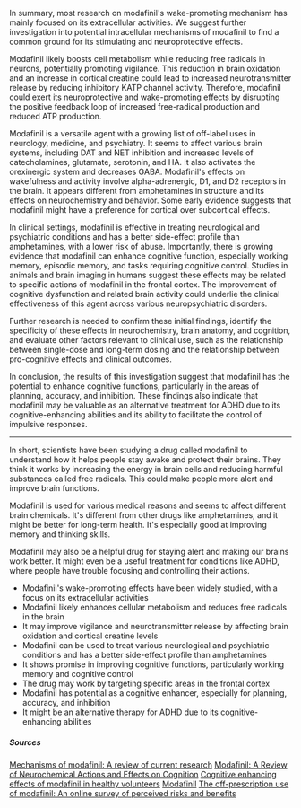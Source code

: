 In summary, most research on modafinil's wake-promoting mechanism has mainly focused on its extracellular activities. We suggest further investigation into potential intracellular mechanisms of modafinil to find a common ground for its stimulating and neuroprotective effects. 

Modafinil likely boosts cell metabolism while reducing free radicals in neurons, potentially promoting vigilance. This reduction in brain oxidation and an increase in cortical creatine could lead to increased neurotransmitter release by reducing inhibitory KATP channel activity. Therefore, modafinil could exert its neuroprotective and wake-promoting effects by disrupting the positive feedback loop of increased free-radical production and reduced ATP production.

Modafinil is a versatile agent with a growing list of off-label uses in neurology, medicine, and psychiatry. It seems to affect various brain systems, including DAT and NET inhibition and increased levels of catecholamines, glutamate, serotonin, and HA. It also activates the orexinergic system and decreases GABA. Modafinil's effects on wakefulness and activity involve alpha-adrenergic, D1, and D2 receptors in the brain. It appears different from amphetamines in structure and its effects on neurochemistry and behavior. Some early evidence suggests that modafinil might have a preference for cortical over subcortical effects. 

In clinical settings, modafinil is effective in treating neurological and psychiatric conditions and has a better side-effect profile than amphetamines, with a lower risk of abuse. Importantly, there is growing evidence that modafinil can enhance cognitive function, especially working memory, episodic memory, and tasks requiring cognitive control. Studies in animals and brain imaging in humans suggest these effects may be related to specific actions of modafinil in the frontal cortex. The improvement of cognitive dysfunction and related brain activity could underlie the clinical effectiveness of this agent across various neuropsychiatric disorders. 

Further research is needed to confirm these initial findings, identify the specificity of these effects in neurochemistry, brain anatomy, and cognition, and evaluate other factors relevant to clinical use, such as the relationship between single-dose and long-term dosing and the relationship between pro-cognitive effects and clinical outcomes.

In conclusion, the results of this investigation suggest that modafinil has the potential to enhance cognitive functions, particularly in the areas of planning, accuracy, and inhibition. These findings also indicate that modafinil may be valuable as an alternative treatment for ADHD due to its cognitive-enhancing abilities and its ability to facilitate the control of impulsive responses.

---

In short, scientists have been studying a drug called modafinil to understand how it helps people stay awake and protect their brains. They think it works by increasing the energy in brain cells and reducing harmful substances called free radicals. This could make people more alert and improve brain functions.

Modafinil is used for various medical reasons and seems to affect different brain chemicals. It's different from other drugs like amphetamines, and it might be better for long-term health. It's especially good at improving memory and thinking skills.

Modafinil may also be a helpful drug for staying alert and making our brains work better. It might even be a useful treatment for conditions like ADHD, where people have trouble focusing and controlling their actions.

- Modafinil's wake-promoting effects have been widely studied, with a focus on its extracellular activities
- Modafinil likely enhances cellular metabolism and reduces free radicals in the brain
- It may improve vigilance and neurotransmitter release by affecting brain oxidation and cortical creatine levels
- Modafinil can be used to treat various neurological and psychiatric conditions and has a better side-effect profile than amphetamines
- It shows promise in improving cognitive functions, particularly working memory and cognitive control
- The drug may work by targeting specific areas in the frontal cortex
- Modafinil has potential as a cognitive enhancer, especially for planning, accuracy, and inhibition
- It might be an alternative therapy for ADHD due to its cognitive-enhancing abilities


##### Sources
[Mechanisms of modafinil: A review of current research](https://www.tandfonline.com/doi/pdf/10.2147/ndt.s12160183)
[Modafinil: A Review of Neurochemical Actions and Effects on Cognition](https://www.nature.com/articles/1301534)
[Cognitive enhancing effects of modafinil in healthy volunteers](https://d1wqtxts1xzle7.cloudfront.net/84046027/Cognitive_enhancing_effects_of_modafinil20220413-1-a48ghd.pdf?1649834766=&response-content-disposition=inline%3B+filename%3DCognitive_enhancing_effects_of_modafinil.pdf&Expires=1697646415&Signature=LqBAAfk-T425p1ZjZzYyRCOy8pAO8pWO53LLeYVw0-Lh0qyKGdm0Sc163HJGX500zOOVejXvRPmxNNwzeVrLnSl6hV5jZE2MThB7--1uSf-dRCjYW1f2my0xCZyYCtx9zak3Wo871g97G4r-Nr~71fY5tsqUyscMtCHISDGMMS8ndmQZCI0dkP~O4xKHbzTQ3viibHJ7wstSrxxN~xyGVkEeGc5ptlPBU~wMq7DzxbuQVM0Yineyuc-shz71TQsrXUR1xVSM07MbWmCFoBaOwSdNBbE7dRfBKoL80svNINjz1S23VEwf-X2L~jqzhbHFMhJW51cYE2UIqcCV20bfew__&Key-Pair-Id=APKAJLOHF5GGSLRBV4ZA)
[Modafinil](https://www.ncbi.nlm.nih.gov/books/NBK531476/)
[The off-prescription use of modafinil: An online survey of perceived risks and benefits](https://www.ncbi.nlm.nih.gov/pmc/articles/PMC7001904/)
